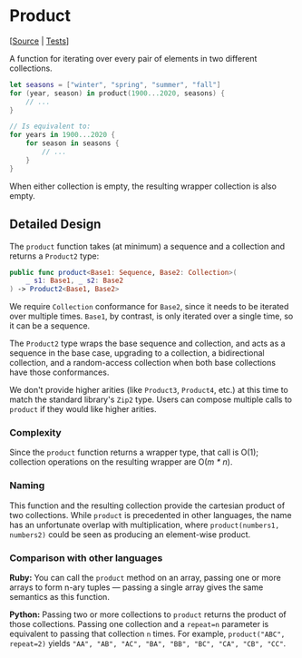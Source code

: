 # Product

[[Source](https://github.com/apple/swift-algorithms/blob/main/Sources/Algorithms/Product.swift) | 
 [Tests](https://github.com/apple/swift-algorithms/blob/main/Tests/SwiftAlgorithmsTests/ProductTests.swift)]

A function for iterating over every pair of elements in two different
collections.

```swift
let seasons = ["winter", "spring", "summer", "fall"]
for (year, season) in product(1900...2020, seasons) {
    // ...
}

// Is equivalent to:
for years in 1900...2020 {
    for season in seasons {
        // ...
    }
}
```

When either collection is empty, the resulting wrapper collection is also empty.

## Detailed Design

The `product` function takes (at minimum) a sequence and a collection and
returns a `Product2` type:

```swift
public func product<Base1: Sequence, Base2: Collection>(
    _ s1: Base1, _ s2: Base2
) -> Product2<Base1, Base2>
```

We require `Collection` conformance for `Base2`, since it needs to be iterated
over multiple times. `Base1`, by contrast, is only iterated over a single time,
so it can be a sequence.
 
The `Product2` type wraps the base sequence and collection, and acts as a
sequence in the base case, upgrading to a collection, a bidirectional
collection, and a random-access collection when both base collections have those
conformances.

We don't provide higher arities (like `Product3`, `Product4`, etc.) at this 
time to match the standard library's `Zip2` type. Users can compose multiple
calls to `product` if they would like higher arities.

### Complexity

Since the `product` function returns a wrapper type, that call is O(1);
collection operations on the resulting wrapper are O(_m \* n_).

### Naming

This function and the resulting collection provide the cartesian product of two
collections. While `product` is precedented in other languages, the name has an
unfortunate overlap with multiplication, where `product(numbers1, numbers2)`
could be seen as producing an element-wise product.

### Comparison with other languages

**Ruby:** You can call the `product` method on an array, passing one or more
arrays to form n-ary tuples — passing a single array gives the same semantics as
this function.

**Python:** Passing two or more collections to `product` returns the product of
those collections. Passing one collection and a `repeat=n` parameter is
equivalent to passing that collection `n` times. For example, `product("ABC",
repeat=2)` yields `"AA", "AB", "AC", "BA", "BB", "BC", "CA", "CB", "CC"`.


